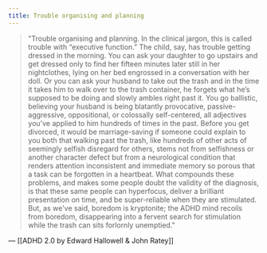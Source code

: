 ```yaml
---
title: Trouble organising and planning
---
```


> "Trouble organising and planning. In the clinical jargon, this is called trouble with “executive function.” The child, say, has trouble getting dressed in the morning. You can ask your daughter to go upstairs and get dressed only to find her fifteen minutes later still in her nightclothes, lying on her bed engrossed in a conversation with her doll. Or you can ask your husband to take out the trash and in the time it takes him to walk over to the trash container, he forgets what he’s supposed to be doing and slowly ambles right past it. You go ballistic, believing your husband is being blatantly provocative, passive-aggressive, oppositional, or colossally self-centered, all adjectives you've applied to him hundreds of times in the past. Before you get divorced, it would be marriage-saving if someone could explain to you both that walking past the trash, like hundreds of other acts of seemingly selfish disregard for others, stems not from selfishness or another character defect but from a neurological condition that renders attention inconsistent and immediate memory so porous that a task can be forgotten in a heartbeat. What compounds these problems, and makes some people doubt the validity of the diagnosis, is that these same people can hyperfocus, deliver a brilliant presentation on time, and be super-reliable when they are stimulated. But, as we've said, boredom is kryptonite; the ADHD mind recoils from boredom, disappearing into a fervent search for stimulation while the trash can sits forlornly unemptied."

— [[ADHD 2.0 by Edward Hallowell & John Ratey]]